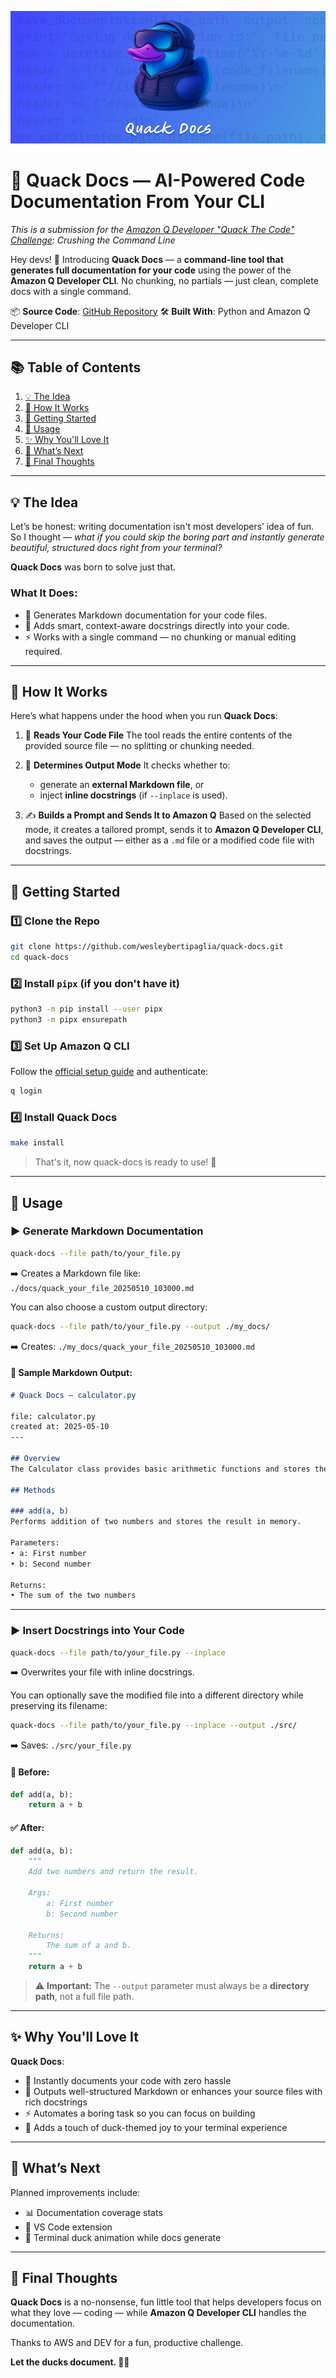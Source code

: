 ![Cover](./cover.png)

# 🦆 Quack Docs — AI-Powered Code Documentation From Your CLI

*This is a submission for the [Amazon Q Developer "Quack The Code" Challenge](https://dev.to/challenges/aws-amazon-q-v2025-04-30): Crushing the Command Line*

Hey devs! 👋
Introducing **Quack Docs** — a **command-line tool that generates full documentation for your code** using the power of the **Amazon Q Developer CLI**. No chunking, no partials — just clean, complete docs with a single command.

📦 **Source Code**: [GitHub Repository](https://github.com/wesleybertipaglia/quack-docs)
🛠️ **Built With**: Python and  Amazon Q Developer CLI

---

## 📚 Table of Contents

1. [💡 The Idea](#-the-idea)
2. [🤖 How It Works](#-how-it-works)
3. [🚀 Getting Started](#-getting-started)
4. [🧪 Usage](#-usage)
5. [✨ Why You'll Love It](#-why-youll-love-it)
6. [🔭 What’s Next](#-whats-next)
7. [🧠 Final Thoughts](#-final-thoughts)

---

## 💡 The Idea

Let’s be honest: writing documentation isn't most developers’ idea of fun.
So I thought — *what if you could skip the boring part and instantly generate beautiful, structured docs right from your terminal?*

**Quack Docs** was born to solve just that.

### What It Does:

* 📄 Generates Markdown documentation for your code files.
* 🧠 Adds smart, context-aware docstrings directly into your code.
* ⚡ Works with a single command — no chunking or manual editing required.

---

## 🤖 How It Works

Here’s what happens under the hood when you run **Quack Docs**:

1. 📂 **Reads Your Code File**
   The tool reads the entire contents of the provided source file — no splitting or chunking needed.

2. 🧠 **Determines Output Mode**
   It checks whether to:

   * generate an **external Markdown file**, or
   * inject **inline docstrings** (if `--inplace` is used).

3. ✍️ **Builds a Prompt and Sends It to Amazon Q**
   Based on the selected mode, it creates a tailored prompt, sends it to **Amazon Q Developer CLI**, and saves the output — either as a `.md` file or a modified code file with docstrings.

---

## 🚀 Getting Started

### 1️⃣ Clone the Repo

```bash
git clone https://github.com/wesleybertipaglia/quack-docs.git
cd quack-docs
```

### 2️⃣ Install `pipx` (if you don't have it)

```bash
python3 -m pip install --user pipx
python3 -m pipx ensurepath
```

### 3️⃣ Set Up Amazon Q CLI

Follow the [official setup guide](https://docs.aws.amazon.com/amazonq/latest/qdeveloper-ug/command-line-installing.html) and authenticate:

```bash
q login
```

### 4️⃣ Install Quack Docs

```bash
make install
```

> That's it, now quack-docs is ready to use! 🎉

---

## 🧪 Usage

### ▶️ Generate Markdown Documentation

```bash
quack-docs --file path/to/your_file.py
```

➡️ Creates a Markdown file like:
`./docs/quack_your_file_20250510_103000.md`

You can also choose a custom output directory:

```bash
quack-docs --file path/to/your_file.py --output ./my_docs/
```

➡️ Creates:
`./my_docs/quack_your_file_20250510_103000.md`

#### 📄 Sample Markdown Output:

```markdown
# Quack Docs — calculator.py

file: calculator.py  
created at: 2025-05-10  
---

## Overview
The Calculator class provides basic arithmetic functions and stores the result of the last operation.

## Methods

### add(a, b)
Performs addition of two numbers and stores the result in memory.

Parameters:
• a: First number  
• b: Second number

Returns:
• The sum of the two numbers
```

---

### ▶️ Insert Docstrings into Your Code

```bash
quack-docs --file path/to/your_file.py --inplace
```

➡️ Overwrites your file with inline docstrings.

You can optionally save the modified file into a different directory while preserving its filename:

```bash
quack-docs --file path/to/your_file.py --inplace --output ./src/
```

➡️ Saves:
`./src/your_file.py`

#### 📝 Before:

```python
def add(a, b):
    return a + b
```

#### ✅ After:

```python
def add(a, b):
    """
    Add two numbers and return the result.

    Args:
        a: First number
        b: Second number

    Returns:
        The sum of a and b.
    """
    return a + b
```

> ⚠️ **Important:** The `--output` parameter must always be a **directory path**, not a full file path.

---

## ✨ Why You'll Love It

**Quack Docs**:

* 🦆 Instantly documents your code with zero hassle
* 📑 Outputs well-structured Markdown or enhances your source files with rich docstrings
* ⚡ Automates a boring task so you can focus on building
* 🎉 Adds a touch of duck-themed joy to your terminal experience

---

## 🔭 What’s Next

Planned improvements include:

* 📊 Documentation coverage stats
* 🧩 VS Code extension
* 🐣 Terminal duck animation while docs generate

---

## 🧠 Final Thoughts

**Quack Docs** is a no-nonsense, fun little tool that helps developers focus on what they love — coding — while **Amazon Q Developer CLI** handles the documentation.

Thanks to AWS and DEV for a fun, productive challenge.

**Let the ducks document. 🦆✨**
